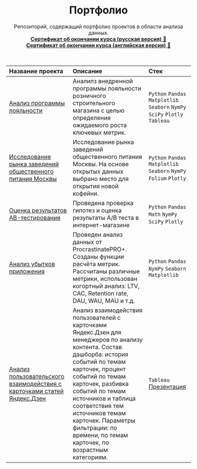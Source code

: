 <center><h1>Портфолио</h1></center>
<p align=center>
Репозиторий, содержащий портфолио проектов в области анализа данных.
  
<br>
  <a href=https://github.com/Valeria-Shakulia/Portfolio/blob/f960d45f6e4c6ab579addec9c475098a968f5a4f/%D0%A1%D0%B5%D1%80%D1%82%D0%B8%D1%84%D0%B8%D0%BA%D0%B0%D1%82%20%D0%BE%D0%B1%20%D0%BE%D0%BA%D0%BE%D0%BD%D1%87%D0%B0%D0%BD%D0%B8%D0%B8%20%D0%BA%D1%83%D1%80%D1%81%D0%B0%20(%D1%80%D1%83%D1%81%D1%81%D0%BA%D0%B0%D1%8F%20%D0%B2%D0%B5%D1%80%D1%81%D0%B8%D1%8F).pdf><b>Сертификат об окончании курса (русская версия)</b> &#128209 </a><br>
    <a href=https://github.com/Valeria-Shakulia/Portfolio/blob/f960d45f6e4c6ab579addec9c475098a968f5a4f/%D0%A1%D0%B5%D1%80%D1%82%D0%B8%D1%84%D0%B8%D0%BA%D0%B0%D1%82%20%D0%BE%D0%B1%20%D0%BE%D0%BA%D0%BE%D0%BD%D1%87%D0%B0%D0%BD%D0%B8%D0%B8%20%D0%BA%D1%83%D1%80%D1%81%D0%B0%20(%D0%B0%D0%BD%D0%B3%D0%BB%D0%B8%D0%B9%D1%81%D0%BA%D0%B0%D1%8F%20%D0%B2%D0%B5%D1%80%D1%81%D0%B8%D1%8F).pdf><b>Сертификат об окончании курса (английская версия)</b> &#128209 </a>
</p><br>


| Название проекта | Описание | Стек |
| :---------------------- | :---------------------- | :---------------------- |
| [Анализ программы лояльности](https://github.com/Valeria-Shakulia/Portfolio/tree/37e11978b6f8fe61726e4785479adfc7f949a8e6/%D0%90%D0%BD%D0%B0%D0%BB%D0%B8%D0%B7%20%D0%BF%D1%80%D0%BE%D0%B3%D1%80%D0%B0%D0%BC%D0%BC%D1%8B%20%D0%BB%D0%BE%D1%8F%D0%BB%D1%8C%D0%BD%D0%BE%D1%81%D1%82%D0%B8)| Аналилз внедренной программы лояльности розничного строительного магазина с целью определения ожидаемого роста ключевых метрик. | `Python` `Pandas` `Matplotlib` `Seaborn` `NymPy` `SciPy` `Plotly` `Tableau` |
| [Исследование рынка заведений общественного питания Москвы](https://github.com/Valeria-Shakulia/Portfolio/tree/23ef3e77a19c2fbe1471912218c3be54bda844ff/%D0%98%D1%81%D1%81%D0%BB%D0%B5%D0%B4%D0%BE%D0%B2%D0%B0%D0%BD%D0%B8%D0%B5%20%D1%80%D1%8B%D0%BD%D0%BA%D0%B0%20%D0%B7%D0%B0%D0%B2%D0%B5%D0%B4%D0%B5%D0%BD%D0%B8%D0%B9%20%D0%BE%D0%B1%D1%89%D0%B5%D1%81%D1%82%D0%B2%D0%B5%D0%BD%D0%BD%D0%BE%D0%B3%D0%BE%20%D0%BF%D0%B8%D1%82%D0%B0%D0%BD%D0%B8%D1%8F%20%D0%9C%D0%BE%D1%81%D0%BA%D0%B2%D1%8B)| Исследование рынка заведений общественного питания Москвы. На основе открытых данных выбрано место для открытия новой кофейни.| `Python` `Pandas` `Matplotlib` `Seaborn` `NymPy` `Folium` `Plotly` |
| [Оценка результатов АB-тестирования](https://github.com/Valeria-Shakulia/Portfolio/tree/91b6e60af2a23a3f8281be89f2a1bb2f272cee1e/%D0%9E%D1%86%D0%B5%D0%BD%D0%BA%D0%B0%20%D1%80%D0%B5%D0%B7%D1%83%D0%BB%D1%8C%D1%82%D0%B0%D1%82%D0%BE%D0%B2%20%D0%90B-%D1%82%D0%B5%D1%81%D1%82%D0%B8%D1%80%D0%BE%D0%B2%D0%B0%D0%BD%D0%B8%D1%8F)| Проведена проверка гипотез и оценка результаты A/B теста в интернет-магазине | `Python` `Pandas` `Math` `NymPy` `SciPy` `Plotly` |
| [Анализ убытков приложения](https://github.com/Valeria-Shakulia/Portfolio/tree/1e6c4793e6acb44b7c2b7dbed30468e89dca612f/%D0%90%D0%BD%D0%B0%D0%BB%D0%B8%D0%B7%20%D1%83%D0%B1%D1%8B%D1%82%D0%BA%D0%BE%D0%B2%20%D0%BF%D1%80%D0%B8%D0%BB%D0%BE%D0%B6%D0%B5%D0%BD%D0%B8%D1%8F)| Проведен анализ данных от ProcrastinatePRO+. Созданы функции расчёта метрик. Рассчитаны различные метрики, использован когортный анализ: LTV, CAC, Retention rate, DAU, WAU, MAU и т.д. | `Python` `Pandas` `NymPy` `Seaborn` `Matplotlib` |
| [Анализ пользовательского взаимодействия с карточками статей Яндекс.Дзен](https://public.tableau.com/app/profile/valeria.shakulia/viz/Project_16848553780730/Project?publish=yes)| Анализ взаимодействия пользователей с карточками Яндекс.Дзен для менеджеров по анализу контента. Состав дашборба: история событий по темам карточек, процент событий по темам карточек, разбивка событий по темам источников и таблица соответствия тем источников темам карточек. Параметры фильтрации: по времени, по темам карточек, по возрастным категориям. | `Tableau` [Презентация](https://disk.yandex.ru/i/m-LRw9YN16elnw)
